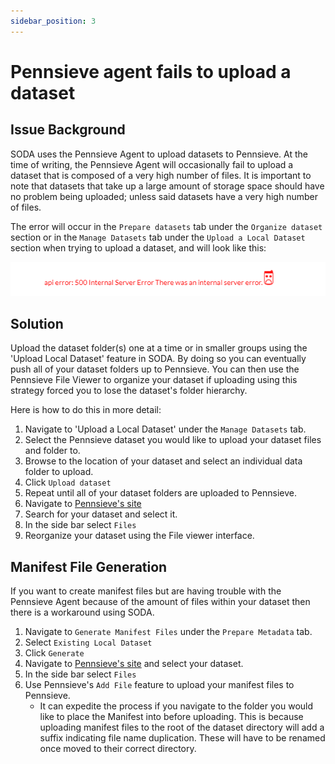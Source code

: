 ```yaml
---
sidebar_position: 3
---
```


# Pennsieve agent fails to upload a dataset

## Issue Background

SODA uses the Pennsieve Agent to upload datasets to Pennsieve. At the time of writing, the Pennsieve Agent will occasionally fail to upload a dataset that is composed of a very high number of files. It is important to note that datasets that take up a large amount of storage space should have no problem being uploaded; unless said datasets have a very high number of files.

The error will occur in the `Prepare datasets` tab under the `Organize dataset` section or in the `Manage Datasets` tab under the `Upload a Local Dataset` section when trying to upload a dataset, and will look like this:


 ![](https://github.com/fairdataihub/SODA-for-SPARC/blob/main/docs/documentation/Common-errors/pennsieve-agent-error.PNG?raw=true)


## Solution

Upload the dataset folder(s) one at a time or in smaller groups using the 'Upload Local Dataset' feature in SODA. By doing so you can eventually push all of your dataset folders up to Pennsieve. You can then use the Pennsieve File Viewer to organize your dataset if uploading using this strategy forced you to lose the dataset's folder hierarchy.

Here is how to do this in more detail:

1. Navigate to 'Upload a Local Dataset' under the `Manage Datasets` tab.
2. Select the Pennsieve dataset you would like to upload your dataset files and folder to.
3. Browse to the location of your dataset and select an individual data folder to upload.
4. Click `Upload dataset`
5. Repeat until all of your dataset folders are uploaded to Pennsieve.
6. Navigate to [Pennsieve's site](https://app.pennsieve.io)
7. Search for your dataset and select it.
8. In the side bar select `Files`
9. Reorganize your dataset using the File viewer interface.

## Manifest File Generation

If you want to create manifest files but are having trouble with the Pennsieve Agent because of the amount of files within your dataset then there is a workaround using SODA.

1. Navigate to `Generate Manifest Files` under the `Prepare Metadata` tab.
2. Select `Existing Local Dataset`
3. Click `Generate`
4. Navigate to [Pennsieve's site](https://app.pennsieve.io) and select your dataset.
5. In the side bar select `Files`
6. Use Pennsieve's `Add File` feature to upload your manifest files to Pennsieve.
   - It can expedite the process if you navigate to the folder you would like to place the Manifest into before uploading. This is because uploading manifest files to the root of the dataset directory will add a suffix indicating file name duplication. These will have to be renamed once moved to their correct directory.

